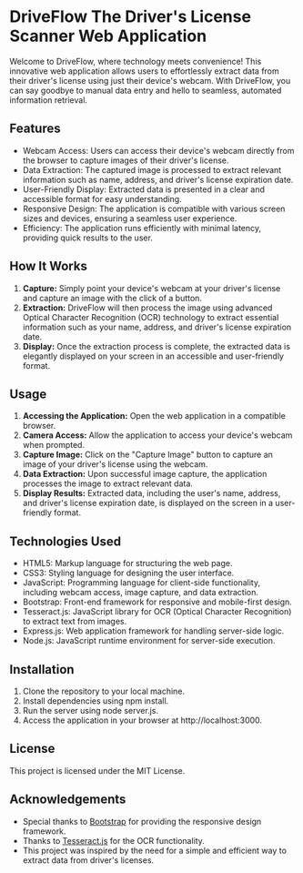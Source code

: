 # DriveFlow The Driver's License Scanner Web Application

Welcome to DriveFlow, where technology meets convenience! This innovative web application allows users to effortlessly extract data from their driver's license using just their device's webcam. With DriveFlow, you can say goodbye to manual data entry and hello to seamless, automated information retrieval.

## Features
- Webcam Access: Users can access their device's webcam directly from the browser to capture images of their driver's license.
- Data Extraction: The captured image is processed to extract relevant information such as name, address, and driver's license expiration date.
- User-Friendly Display: Extracted data is presented in a clear and accessible format for easy understanding.
- Responsive Design: The application is compatible with various screen sizes and devices, ensuring a seamless user experience.
- Efficiency: The application runs efficiently with minimal latency, providing quick results to the user.


## How It Works
1. **Capture:** Simply point your device's webcam at your driver's license and capture an image with the click of a button.
2. **Extraction:** DriveFlow will then process the image using advanced Optical Character Recognition (OCR) technology to extract essential information such as your name, address, and driver's license expiration date.
3. **Display:** Once the extraction process is complete, the extracted data is elegantly displayed on your screen in an accessible and user-friendly format.

## Usage
1. **Accessing the Application:** Open the web application in a compatible browser.
2. **Camera Access:** Allow the application to access your device's webcam when prompted.
3. **Capture Image:** Click on the "Capture Image" button to capture an image of your driver's license using the webcam.
4. **Data Extraction:** Upon successful image capture, the application processes the image to extract relevant data.
5. **Display Results:** Extracted data, including the user's name, address, and driver's license expiration date, is displayed on the screen in a user-friendly format.

## Technologies Used
- HTML5: Markup language for structuring the web page.
- CSS3: Styling language for designing the user interface.
- JavaScript: Programming language for client-side functionality, including webcam access, image capture, and data extraction.
- Bootstrap: Front-end framework for responsive and mobile-first design.
- Tesseract.js: JavaScript library for OCR (Optical Character Recognition) to extract text from images.
- Express.js: Web application framework for handling server-side logic.
- Node.js: JavaScript runtime environment for server-side execution.

## Installation
1. Clone the repository to your local machine.
2. Install dependencies using npm install.
3. Run the server using node server.js.
4. Access the application in your browser at http://localhost:3000.

## License
This project is licensed under the MIT License.

## Acknowledgements
- Special thanks to [Bootstrap](https://getbootstrap.com/) for providing the responsive design framework.
- Thanks to [Tesseract.js](https://tesseract.projectnaptha.com/) for the OCR functionality.
- This project was inspired by the need for a simple and efficient way to extract data from driver's licenses.
